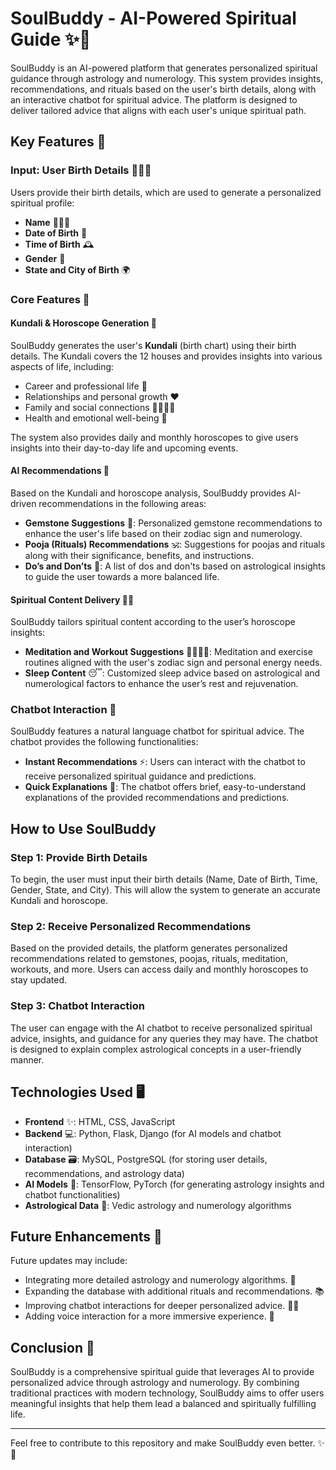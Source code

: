 # SoulBuddy - AI-Powered Spiritual Guide ✨🌙

SoulBuddy is an AI-powered platform that generates personalized spiritual guidance through astrology and numerology. This system provides insights, recommendations, and rituals based on the user's birth details, along with an interactive chatbot for spiritual advice. The platform is designed to deliver tailored advice that aligns with each user's unique spiritual path.

## Key Features 🚀

### Input: User Birth Details 🧑‍🤝‍🧑
Users provide their birth details, which are used to generate a personalized spiritual profile:
- **Name** 🧑‍🤝‍🧑
- **Date of Birth** 📅
- **Time of Birth** 🕰️
- **Gender** 🚻
- **State and City of Birth** 🌍

### Core Features 💎

#### Kundali & Horoscope Generation 🔮
SoulBuddy generates the user's **Kundali** (birth chart) using their birth details. The Kundali covers the 12 houses and provides insights into various aspects of life, including:
- Career and professional life 💼
- Relationships and personal growth ❤️
- Family and social connections 👨‍👩‍👧‍👦
- Health and emotional well-being 🌿

The system also provides daily and monthly horoscopes to give users insights into their day-to-day life and upcoming events.

#### AI Recommendations 🤖
Based on the Kundali and horoscope analysis, SoulBuddy provides AI-driven recommendations in the following areas:
- **Gemstone Suggestions** 💎: Personalized gemstone recommendations to enhance the user's life based on their zodiac sign and numerology.
- **Pooja (Rituals) Recommendations** 🕉️: Suggestions for poojas and rituals along with their significance, benefits, and instructions.
- **Do’s and Don’ts** 🚫: A list of dos and don'ts based on astrological insights to guide the user towards a more balanced life.

#### Spiritual Content Delivery 🧘‍♀️
SoulBuddy tailors spiritual content according to the user’s horoscope insights:
- **Meditation and Workout Suggestions** 🧘‍♀️🏋️‍♂️: Meditation and exercise routines aligned with the user's zodiac sign and personal energy needs.
- **Sleep Content** 😴: Customized sleep advice based on astrological and numerological factors to enhance the user’s rest and rejuvenation.

### Chatbot Interaction 💬
SoulBuddy features a natural language chatbot for spiritual advice. The chatbot provides the following functionalities:
- **Instant Recommendations** ⚡: Users can interact with the chatbot to receive personalized spiritual guidance and predictions.
- **Quick Explanations** 📖: The chatbot offers brief, easy-to-understand explanations of the provided recommendations and predictions.

## How to Use SoulBuddy

### Step 1: Provide Birth Details
To begin, the user must input their birth details (Name, Date of Birth, Time, Gender, State, and City). This will allow the system to generate an accurate Kundali and horoscope.

### Step 2: Receive Personalized Recommendations
Based on the provided details, the platform generates personalized recommendations related to gemstones, poojas, rituals, meditation, workouts, and more. Users can access daily and monthly horoscopes to stay updated.

### Step 3: Chatbot Interaction
The user can engage with the AI chatbot to receive personalized spiritual advice, insights, and guidance for any queries they may have. The chatbot is designed to explain complex astrological concepts in a user-friendly manner.

## Technologies Used 🖥️
- **Frontend** ✨: HTML, CSS, JavaScript
- **Backend** 💻: Python, Flask, Django (for AI models and chatbot interaction)
- **Database** 🗃️: MySQL, PostgreSQL (for storing user details, recommendations, and astrology data)
- **AI Models** 🤖: TensorFlow, PyTorch (for generating astrology insights and chatbot functionalities)
- **Astrological Data** 🌙: Vedic astrology and numerology algorithms

## Future Enhancements 🚀
Future updates may include:
- Integrating more detailed astrology and numerology algorithms. 🔮
- Expanding the database with additional rituals and recommendations. 📚
- Improving chatbot interactions for deeper personalized advice. 🤖💬
- Adding voice interaction for a more immersive experience. 🎤

## Conclusion 🌟
SoulBuddy is a comprehensive spiritual guide that leverages AI to provide personalized advice through astrology and numerology. By combining traditional practices with modern technology, SoulBuddy aims to offer users meaningful insights that help them lead a balanced and spiritually fulfilling life.

---

Feel free to contribute to this repository and make SoulBuddy even better. ✨💫
